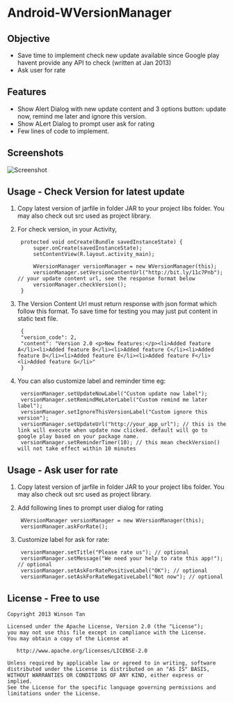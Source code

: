 Android-WVersionManager
====================

## Objective
- Save time to implement check new update available since Google play havent provide any API to check (written at Jan 2013)
- Ask user for rate

## Features
- Show Alert Dialog with new update content and 3 options button: update now, remind me later and ignore this version.
- Show ALert Dialog to prompt user ask for rating
- Few lines of code to implement.

## Screenshots
![Screenshot](https://github.com/winsontan520/Android-WVersionManager/raw/master/image.png)

## Usage - Check Version for latest update
1. Copy latest version of jarfile in folder JAR to your project libs folder. You may also check out src used as project library.
2. For check version, in your Activity, 

    	protected void onCreate(Bundle savedInstanceState) {
    		super.onCreate(savedInstanceState);
    		setContentView(R.layout.activity_main);
    		
    		WVersionManager versionManager = new WVersionManager(this);
    		versionManager.setVersionContentUrl("http://bit.ly/11c7Pnb"); // your update content url, see the response format below
    		versionManager.checkVersion();
    	}

3. The Version Content Url must return response with json format which follow this format. To save time for testing you may just put content in static text file.

		{
		"version_code": 2,
		"content": "Version 2.0 <p>New features:</p><li>Added feature A</li><li>Added feature B</li><li>Added feature C</li><li>Added feature D</li><li>Added feature E</li><li>Added feature F</li><li>Added feature G</li>"
		}

4. You can also customize label and reminder time eg:

    	versionManager.setUpdateNowLabel("Custom update now label");
    	versionManager.setRemindMeLaterLabel("Custom remind me later label");
    	versionManager.setIgnoreThisVersionLabel("Custom ignore this version");
    	versionManager.setUpdateUrl("http://your_app_url"); // this is the link will execute when update now clicked. default will go to google play based on your package name.
    	versionManager.setReminderTimer(10); // this mean checkVersion() will not take effect within 10 minutes

## Usage - Ask user for rate
1. Copy latest version of jarfile in folder JAR to your project libs folder. You may also check out src used as project library.
2. Add following lines to prompt user dialog for rating

		WVersionManager versionManager = new WVersionManager(this);
		versionManager.askForRate();
		
3. Customize label for ask for rate:

		versionManager.setTitle("Please rate us"); // optional
		versionManager.setMessage("We need your help to rate this app!"); // optional
		versionManager.setAskForRatePositiveLabel("OK"); // optional
		versionManager.setAskForRateNegativeLabel("Not now"); // optional
		
## License - Free to use
    Copyright 2013 Winson Tan
    
    Licensed under the Apache License, Version 2.0 (the "License");
    you may not use this file except in compliance with the License.
    You may obtain a copy of the License at
    
       http://www.apache.org/licenses/LICENSE-2.0
    
    Unless required by applicable law or agreed to in writing, software
    distributed under the License is distributed on an "AS IS" BASIS,
    WITHOUT WARRANTIES OR CONDITIONS OF ANY KIND, either express or implied.
    See the License for the specific language governing permissions and
    limitations under the License.

